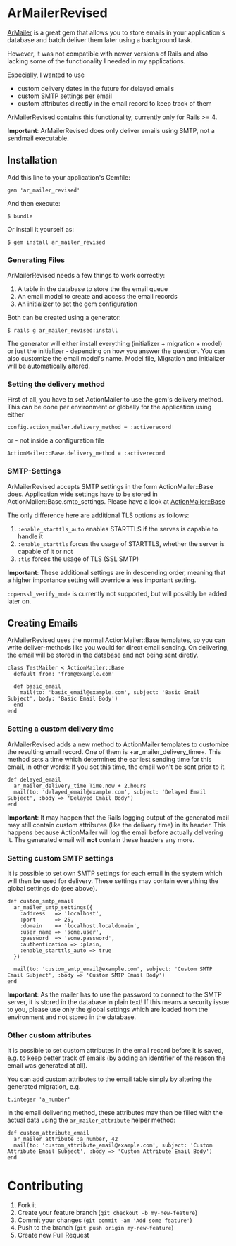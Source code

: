 # ArMailerRevised

[ArMailer](https://github.com/seattlerb/ar_mailer) is a great gem that allows you to store emails in your application's database and batch deliver
them later using a background task.

However, it was not compatible with newer versions of Rails and also lacking some of the functionality I needed in my applications.

Especially, I wanted to use 

* custom delivery dates in the future for delayed emails
* custom SMTP settings per email
* custom attributes directly in the email record to keep track of them

ArMailerRevised contains this functionality, currently only for Rails >= 4.

**Important**: ArMailerRevised does only deliver emails using SMTP, not a sendmail executable.

## Installation

Add this line to your application's Gemfile:

    gem 'ar_mailer_revised'

And then execute:

    $ bundle

Or install it yourself as:

    $ gem install ar_mailer_revised
    
### Generating Files

ArMailerRevised needs a few things to work correctly:

1. A table in the database to store the the email queue
2. An email model to create and access the email records
3. An initializer to set the gem configuration

Both can be created using a generator:

    $ rails g ar_mailer_revised:install

The generator will either install everything (initializer + migration + model)
or just the initializer - depending on how you answer the question.
You can also customize the email model's name. Model file, Migration and
initializer will be automatically altered.

### Setting the delivery method

First of all, you have to set ActionMailer to use the gem's delivery method.
This can be done per environment or globally for the application using either

    config.action_mailer.delivery_method = :activerecord

or - not inside a configuration file

    ActionMailer::Base.delivery_method = :activerecord
    
### SMTP-Settings

ArMailerRevised accepts SMTP settings in the form ActionMailer::Base does.
Application wide settings have to be stored in ActionMailer::Base.smtp_settings.
Please have a look at [ActionMailer::Base](http://api.rubyonrails.org/classes/ActionMailer/Base.html)

The only difference here are additional TLS options as follows:

1. `:enable_starttls_auto` enables STARTTLS if the serves is capable to handle it
2. `:enable_starttls` forces the usage of STARTTLS, whether the server is capable of it or not
3. `:tls` forces the usage of TLS (SSL SMTP)

**Important**: These additional settings are in descending order, meaning that a higher importance
setting will override a less important setting.

`:openssl_verify_mode` is currently not supported, but will possibly be added later on.

## Creating Emails

ArMailerRevised uses the normal ActionMailer::Base templates, so you can write
deliver-methods like you would for direct email sending.
On delivering, the email will be stored in the database and not being sent diretly.

    class TestMailer < ActionMailer::Base
      default from: 'from@example.com'
    
      def basic_email
        mail(to: 'basic_email@example.com', subject: 'Basic Email Subject', body: 'Basic Email Body')
      end
    end
    
### Setting a custom delivery time

ArMailerRevised adds a new method to ActionMailer templates to customize
the resulting email record. One of them is +ar_mailer_delivery_time+.
This method sets a time which determines the earliest sending time for this email, 
in other words: If you set this time, the email won't be sent prior to it.

    def delayed_email
      ar_mailer_delivery_time Time.now + 2.hours
      mail(to: 'delayed_email@example.com', subject: 'Delayed Email Subject', :body => 'Delayed Email Body')
    end
    
**Important**: It may happen that the Rails logging output of the generated mail may still contain
custom attributes (like the delivery time) in its header. This happens because ActionMailer will
log the email before actually delivering it. The generated email will **not** contain these headers any more.

### Setting custom SMTP settings

It is possible to set own SMTP settings for each email in the system which will then be used for delivery.
These settings may contain everything the global settings do (see above).

    def custom_smtp_email
      ar_mailer_smtp_settings({
        :address   => 'localhost',
        :port      => 25,
        :domain    => 'localhost.localdomain',
        :user_name => 'some.user',
        :password  => 'some.password',
        :authentication => :plain,
        :enable_starttls_auto => true
      })
        
      mail(to: 'custom_smtp_email@example.com', subject: 'Custom SMTP Email Subject', :body => 'Custom SMTP Email Body')
    end

**Important**: As the mailer has to use the password to connect to the SMTP server, it is stored in the database in plain text!
If this means a security issue to you, please use only the global settings which are loaded from the environment and not stored in the database.

### Other custom attributes

It is possible to set custom attributes in the email record before it is saved, e.g.
to keep better track of emails (by adding an identifier of the reason the email was generated at all).

You can add custom attributes to the email table simply by altering the generated migration, e.g.

    t.integer 'a_number'
    
In the email delivering method, these attributes may then be filled with the actual data using the `ar_mailer_attribute` helper method:

    def custom_attribute_email
      ar_mailer_attribute :a_number, 42
      mail(to: 'custom_attribute_email@example.com', subject: 'Custom Attribute Email Subject', :body => 'Custom Attribute Email Body')
    end

# Contributing

1. Fork it
2. Create your feature branch (`git checkout -b my-new-feature`)
3. Commit your changes (`git commit -am 'Add some feature'`)
4. Push to the branch (`git push origin my-new-feature`)
5. Create new Pull Request
